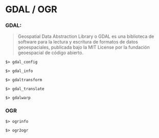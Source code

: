 # GDAL / OGR


### GDAL:
> Geospatial Data Abstraction Library o GDAL es una biblioteca de software para la lectura y escritura de formatos de datos geoespaciales, publicada bajo la MIT License por la fundación geoespacial de código abierto.

```shell
$> gdal_config
```


```shell
$> gdal_info
```

```shell
$> gdaltransform
```
```shell
$> gdal_translate
```
```shell
$> gdalwarp
```

### OGR

```shell
$> ogrinfo
```
```shell
$> ogr2ogr
```



